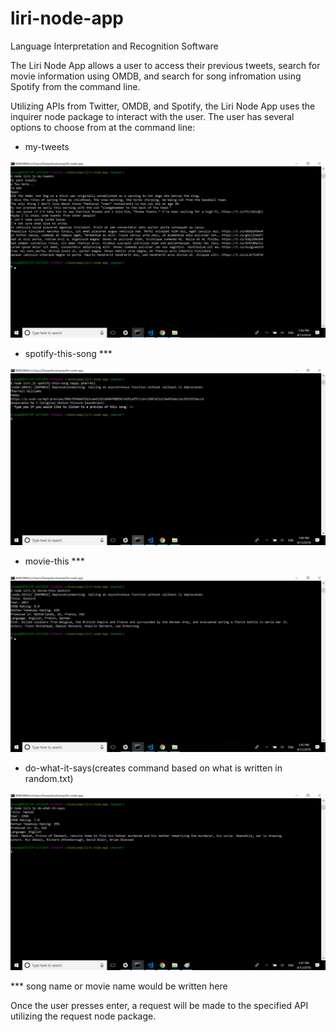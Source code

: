 # liri-node-app
Language Interpretation and Recognition Software

The Liri Node App allows a user to access their previous tweets, search for movie information using OMDB, and search for song infromation using Spotify from the command line.

Utilizing APIs from Twitter, OMDB, and Spotify, the Liri Node App uses the inquirer node package to interact with the user.  The user has several options to choose from at the command line:

* my-tweets

![](./images/my-tweets.png)

* spotify-this-song ***

![](./images/spotify-this-song.jpg)

* movie-this ***

![](./images/movie-this.jpg)

* do-what-it-says(creates command based on what is written in random.txt)

![](./images/do-what-it-says.png)

*** song name or movie name would be written here

Once the user presses enter, a request will be made to the specified API utilizing the request node package.

